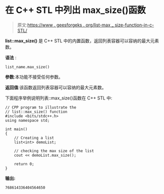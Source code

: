 # 在 C++ STL 中列出 max_size()函数

> 原文:[https://www . geesforgeks . org/list-max _ size-function-in-c-STL/](https://www.geeksforgeeks.org/list-max_size-function-in-c-stl/)

**list::max_size()** 是 C++ STL 中的内置函数，返回列表容器可以容纳的最大元素数。

**语法** :

```
list_name.max_size()

```

**参数**:本功能不接受任何参数。

**返回值**:该函数返回列表容器可以容纳的最大元素数。

下面程序举例说明列表::max_size()函数在 C++ STL 中:

```
// CPP program to illustrate the
// list::max_size() function
#include <bits/stdc++.h>
using namespace std;

int main()
{
    // Creating a list
    list<int> demoList;

    // checking the max size of the list
    cout << demoList.max_size();

    return 0;
}
```

**输出:**

```
768614336404564650

```
